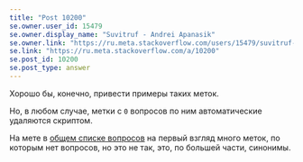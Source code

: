 ```yaml
---
title: "Post 10200"
se.owner.user_id: 15479
se.owner.display_name: "Suvitruf - Andrei Apanasik"
se.owner.link: "https://ru.meta.stackoverflow.com/users/15479/suvitruf-andrei-apanasik"
se.link: "https://ru.meta.stackoverflow.com/a/10200"
se.post_id: 10200
se.post_type: answer
---
```

<p>Хорошо бы, конечно, привести примеры таких меток.</p>

<p>Но, в любом случае, метки с <code>0</code> вопросов по ним автоматические удаляются скриптом.</p>

<p>На мете в <a href="https://ru.meta.stackoverflow.com/tags?page=10&amp;tab=popular">общем списке вопросов</a> на первый взгляд много меток, по которым нет вопросов, но это не так, это, по большей части, синонимы.</p>
